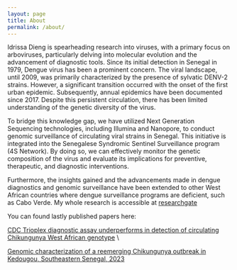 ```yaml
---
layout: page
title: About
permalink: /about/
---
```


Idrissa Dieng is spearheading research into viruses, with a primary focus on arboviruses, particularly delving into molecular evolution and the advancement of diagnostic tools. Since its initial detection in Senegal in 1979, Dengue virus has been a prominent concern. The viral landscape, until 2009, was primarily characterized by the presence of sylvatic DENV-2 strains. However, a significant transition occurred with the onset of the first urban epidemic. Subsequently, 
annual epidemics have been documented since 2017. Despite this persistent circulation, there has been limited understanding of the genetic diversity of the virus.

To bridge this knowledge gap, we have utilized Next Generation Sequencing technologies, including Illumina and Nanopore, to conduct genomic surveillance of circulating viral strains in Senegal. This initiative is integrated into the Senegalese Syndromic Sentinel Surveillance program (4S Network). By doing so, we can effectively monitor the genetic composition of the virus and evaluate its implications for preventive, therapeutic, and diagnostic interventions.

Furthermore, the insights gained and the advancements made in dengue diagnostics and genomic surveillance have been extended to other West African countries where dengue surveillance programs are deficient, such as Cabo Verde. My whole research is accessible at [researchgate](https://www.researchgate.net/profile/Idrissa-Dieng-2)

You can found lastly published papers here:

[CDC Trioplex diagnostic assay underperforms in detection of circulating Chikungunya West African genotype](https://journals.asm.org/doi/epub/10.1128/jcm.00405-24) \  

[Genomic characterization of a reemerging Chikungunya outbreak in Kedougou, Southeastern Senegal, 2023](https://www.tandfonline.com/doi/10.1080/22221751.2024.2373308)
